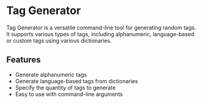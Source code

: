 # Tag Generator

Tag Generator is a versatile command-line tool for generating random tags. It supports various types of tags, including alphanumeric, language-based or custom tags using various dictionaries.

## Features

- Generate alphanumeric tags
- Generate language-based tags from dictionaries
- Specify the quantity of tags to generate
- Easy to use with command-line arguments
